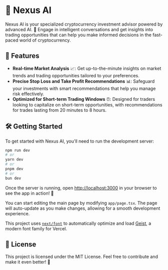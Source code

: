 # 🌟 Nexus AI

Nexus AI is your specialized cryptocurrency investment advisor powered by advanced AI. 🤖 Engage in intelligent conversations and get insights into trading opportunities that can help you make informed decisions in the fast-paced world of cryptocurrency.

## 🚀 Features

- **Real-time Market Analysis** 📈: Get up-to-the-minute insights on market trends and trading opportunities tailored to your preferences.
- **Precise Stop Loss and Take Profit Recommendations** 📊: Safeguard your investments with smart recommendations that help you manage risk effectively.
- **Optimized for Short-term Trading Windows** ⏰: Designed for traders looking to capitalize on short-term opportunities, with recommendations for trades lasting from 20 minutes to 8 hours.

## 🛠️ Getting Started

To get started with Nexus AI, you'll need to run the development server:

```bash
npm run dev
# or
yarn dev
# or
pnpm dev
# or
bun dev
```

Once the server is running, open [http://localhost:3000](http://localhost:3000) in your browser to see the app in action! 🎉

You can start editing the main page by modifying `app/page.tsx`. The page will auto-update as you make changes, allowing for a smooth development experience.

This project uses [`next/font`](https://nextjs.org/docs/app/building-your-application/optimizing/fonts) to automatically optimize and load [Geist](https://vercel.com/font), a modern font family for Vercel.

## 📝 License

This project is licensed under the MIT License. Feel free to contribute and make it even better! 💪
